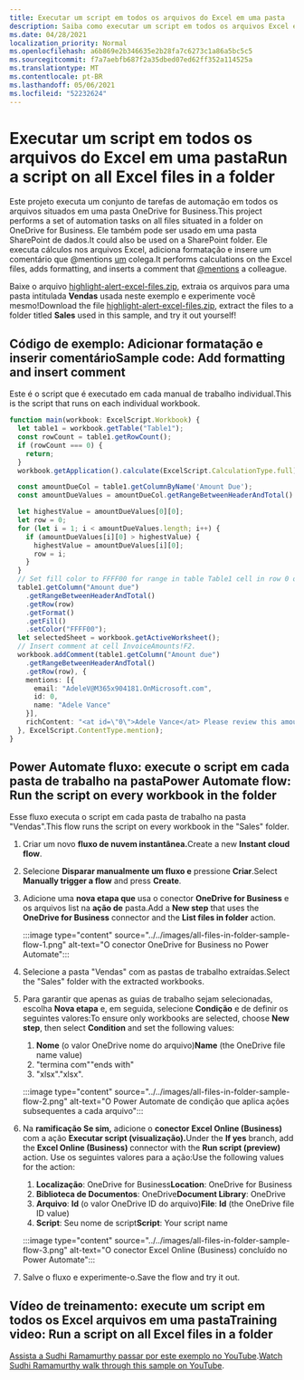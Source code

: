 ```yaml
---
title: Executar um script em todos os arquivos do Excel em uma pasta
description: Saiba como executar um script em todos os arquivos Excel em uma pasta em OneDrive for Business.
ms.date: 04/28/2021
localization_priority: Normal
ms.openlocfilehash: a6b869e2b346635e2b28fa7c6273c1a86a5bc5c5
ms.sourcegitcommit: f7a7aebfb687f2a35dbed07ed62ff352a114525a
ms.translationtype: MT
ms.contentlocale: pt-BR
ms.lasthandoff: 05/06/2021
ms.locfileid: "52232624"
---
```

# <a name="run-a-script-on-all-excel-files-in-a-folder"></a><span data-ttu-id="e4d5a-103">Executar um script em todos os arquivos do Excel em uma pasta</span><span class="sxs-lookup"><span data-stu-id="e4d5a-103">Run a script on all Excel files in a folder</span></span>

<span data-ttu-id="e4d5a-104">Este projeto executa um conjunto de tarefas de automação em todos os arquivos situados em uma pasta OneDrive for Business.</span><span class="sxs-lookup"><span data-stu-id="e4d5a-104">This project performs a set of automation tasks on all files situated in a folder on OneDrive for Business.</span></span> <span data-ttu-id="e4d5a-105">Ele também pode ser usado em uma pasta SharePoint de dados.</span><span class="sxs-lookup"><span data-stu-id="e4d5a-105">It could also be used on a SharePoint folder.</span></span>
<span data-ttu-id="e4d5a-106">Ele executa cálculos nos arquivos Excel, adiciona formatação e insere um comentário que @mentions [um](https://support.microsoft.com/office/90701709-5dc1-41c7-aa48-b01d4a46e8c7) colega.</span><span class="sxs-lookup"><span data-stu-id="e4d5a-106">It performs calculations on the Excel files, adds formatting, and inserts a comment that [@mentions](https://support.microsoft.com/office/90701709-5dc1-41c7-aa48-b01d4a46e8c7) a colleague.</span></span>

<span data-ttu-id="e4d5a-107">Baixe o arquivo <a href="https://github.com/OfficeDev/office-scripts-docs/blob/master/docs/resources/samples/highlight-alert-excel-files.zip?raw=true">highlight-alert-excel-files.zip</a>, extraia os arquivos para uma pasta intitulada **Vendas** usada neste exemplo e experimente você mesmo!</span><span class="sxs-lookup"><span data-stu-id="e4d5a-107">Download the file <a href="https://github.com/OfficeDev/office-scripts-docs/blob/master/docs/resources/samples/highlight-alert-excel-files.zip?raw=true">highlight-alert-excel-files.zip</a>, extract the files to a folder titled **Sales** used in this sample, and try it out yourself!</span></span>

## <a name="sample-code-add-formatting-and-insert-comment"></a><span data-ttu-id="e4d5a-108">Código de exemplo: Adicionar formatação e inserir comentário</span><span class="sxs-lookup"><span data-stu-id="e4d5a-108">Sample code: Add formatting and insert comment</span></span>

<span data-ttu-id="e4d5a-109">Este é o script que é executado em cada manual de trabalho individual.</span><span class="sxs-lookup"><span data-stu-id="e4d5a-109">This is the script that runs on each individual workbook.</span></span>

```TypeScript
function main(workbook: ExcelScript.Workbook) {
  let table1 = workbook.getTable("Table1");
  const rowCount = table1.getRowCount();
  if (rowCount === 0) {
    return;
  }
  workbook.getApplication().calculate(ExcelScript.CalculationType.full);

  const amountDueCol = table1.getColumnByName('Amount Due');
  const amountDueValues = amountDueCol.getRangeBetweenHeaderAndTotal().getValues();

  let highestValue = amountDueValues[0][0];
  let row = 0;
  for (let i = 1; i < amountDueValues.length; i++) {
    if (amountDueValues[i][0] > highestValue) {
      highestValue = amountDueValues[i][0];
      row = i;
    }
  }
  // Set fill color to FFFF00 for range in table Table1 cell in row 0 on column "Amount due".
  table1.getColumn("Amount due")
    .getRangeBetweenHeaderAndTotal()
    .getRow(row)
    .getFormat()
    .getFill()
    .setColor("FFFF00");
  let selectedSheet = workbook.getActiveWorksheet();
  // Insert comment at cell InvoiceAmounts!F2.
  workbook.addComment(table1.getColumn("Amount due")
    .getRangeBetweenHeaderAndTotal()
    .getRow(row), {
    mentions: [{
      email: "AdeleV@M365x904181.OnMicrosoft.com",
      id: 0,
      name: "Adele Vance"
    }],
    richContent: "<at id=\"0\">Adele Vance</at> Please review this amount"
  }, ExcelScript.ContentType.mention);
}
```

## <a name="power-automate-flow-run-the-script-on-every-workbook-in-the-folder"></a><span data-ttu-id="e4d5a-110">Power Automate fluxo: execute o script em cada pasta de trabalho na pasta</span><span class="sxs-lookup"><span data-stu-id="e4d5a-110">Power Automate flow: Run the script on every workbook in the folder</span></span>

<span data-ttu-id="e4d5a-111">Esse fluxo executa o script em cada pasta de trabalho na pasta "Vendas".</span><span class="sxs-lookup"><span data-stu-id="e4d5a-111">This flow runs the script on every workbook in the "Sales" folder.</span></span>

1. <span data-ttu-id="e4d5a-112">Criar um novo **fluxo de nuvem instantânea.**</span><span class="sxs-lookup"><span data-stu-id="e4d5a-112">Create a new **Instant cloud flow**.</span></span>
1. <span data-ttu-id="e4d5a-113">Selecione **Disparar manualmente um fluxo e** pressione **Criar**.</span><span class="sxs-lookup"><span data-stu-id="e4d5a-113">Select **Manually trigger a flow** and press **Create**.</span></span>
1. <span data-ttu-id="e4d5a-114">Adicione uma **nova etapa que** usa o conector **OneDrive for Business** e os arquivos list na **ação de** pasta.</span><span class="sxs-lookup"><span data-stu-id="e4d5a-114">Add a **New step** that uses the **OneDrive for Business** connector and the **List files in folder** action.</span></span>

    :::image type="content" source="../../images/all-files-in-folder-sample-flow-1.png" alt-text="O conector OneDrive for Business no Power Automate":::
1. <span data-ttu-id="e4d5a-116">Selecione a pasta "Vendas" com as pastas de trabalho extraídas.</span><span class="sxs-lookup"><span data-stu-id="e4d5a-116">Select the "Sales" folder with the extracted workbooks.</span></span>
1. <span data-ttu-id="e4d5a-117">Para garantir que apenas as guias de trabalho sejam selecionadas, escolha **Nova etapa** e, em seguida, selecione **Condição** e de definir os seguintes valores:</span><span class="sxs-lookup"><span data-stu-id="e4d5a-117">To ensure only workbooks are selected, choose **New step**, then select **Condition** and set the following values:</span></span>
    1. <span data-ttu-id="e4d5a-118">**Nome** (o valor OneDrive nome do arquivo)</span><span class="sxs-lookup"><span data-stu-id="e4d5a-118">**Name** (the OneDrive file name value)</span></span>
    1. <span data-ttu-id="e4d5a-119">"termina com"</span><span class="sxs-lookup"><span data-stu-id="e4d5a-119">"ends with"</span></span>
    1. <span data-ttu-id="e4d5a-120">"xlsx".</span><span class="sxs-lookup"><span data-stu-id="e4d5a-120">"xlsx".</span></span>

    :::image type="content" source="../../images/all-files-in-folder-sample-flow-2.png" alt-text="O Power Automate de condição que aplica ações subsequentes a cada arquivo":::
1. <span data-ttu-id="e4d5a-122">Na **ramificação Se sim,** adicione o **conector Excel Online (Business)** com a ação **Executar script (visualização).**</span><span class="sxs-lookup"><span data-stu-id="e4d5a-122">Under the **If yes** branch, add the **Excel Online (Business)** connector with the **Run script (preview)** action.</span></span> <span data-ttu-id="e4d5a-123">Use os seguintes valores para a ação:</span><span class="sxs-lookup"><span data-stu-id="e4d5a-123">Use the following values for the action:</span></span>
    1. <span data-ttu-id="e4d5a-124">**Localização**: OneDrive for Business</span><span class="sxs-lookup"><span data-stu-id="e4d5a-124">**Location**: OneDrive for Business</span></span>
    1. <span data-ttu-id="e4d5a-125">**Biblioteca de Documentos**: OneDrive</span><span class="sxs-lookup"><span data-stu-id="e4d5a-125">**Document Library**: OneDrive</span></span>
    1. <span data-ttu-id="e4d5a-126">**Arquivo**: **Id** (o valor OneDrive ID do arquivo)</span><span class="sxs-lookup"><span data-stu-id="e4d5a-126">**File**: **Id** (the OneDrive file ID value)</span></span>
    1. <span data-ttu-id="e4d5a-127">**Script**: Seu nome de script</span><span class="sxs-lookup"><span data-stu-id="e4d5a-127">**Script**: Your script name</span></span>

    :::image type="content" source="../../images/all-files-in-folder-sample-flow-3.png" alt-text="O conector Excel Online (Business) concluído no Power Automate":::
1. <span data-ttu-id="e4d5a-129">Salve o fluxo e experimente-o.</span><span class="sxs-lookup"><span data-stu-id="e4d5a-129">Save the flow and try it out.</span></span>

## <a name="training-video-run-a-script-on-all-excel-files-in-a-folder"></a><span data-ttu-id="e4d5a-130">Vídeo de treinamento: execute um script em todos os Excel arquivos em uma pasta</span><span class="sxs-lookup"><span data-stu-id="e4d5a-130">Training video: Run a script on all Excel files in a folder</span></span>

<span data-ttu-id="e4d5a-131">[Assista a Sudhi Ramamurthy passar por este exemplo no YouTube](https://youtu.be/xMg711o7k6w).</span><span class="sxs-lookup"><span data-stu-id="e4d5a-131">[Watch Sudhi Ramamurthy walk through this sample on YouTube](https://youtu.be/xMg711o7k6w).</span></span>
